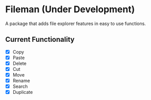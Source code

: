 # Fileman (**Under Development**)

A package that adds file explorer features in easy to use functions.

## Current Functionality
- [x] Copy
- [x] Paste
- [x] Delete
- [x] Cut
- [x] Move
- [x] Rename
- [x] Search
- [x] Duplicate
